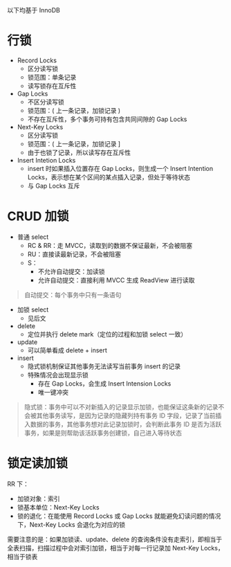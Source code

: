 以下均基于 InnoDB

# 行锁

* Record Locks
	* 区分读写锁
	* 锁范围：单条记录
	* 读写锁存在互斥性
* Gap Locks
	* 不区分读写锁
	* 锁范围：( 上一条记录，加锁记录 )
	* 不存在互斥性，多个事务可持有包含共同间隙的 Gap Locks
* Next-Key Locks
	* 区分读写锁
	* 锁范围：( 上一条记录，加锁记录 ]
	* 由于也锁了记录，所以读写存在互斥性
* Insert Intetion Locks
	* insert 时如果插入位置存在 Gap Locks，则生成一个 Insert Intention Locks，表示想在某个区间的某点插入记录，但处于等待状态
	* 与 Gap Locks 互斥

# CRUD 加锁

* 普通 select
	* RC & RR：走 MVCC，读取到的数据不保证最新，不会被阻塞
	* RU：直接读最新记录，不会被阻塞
	* S：
		* 不允许自动提交：加读锁
		* 允许自动提交：直接利用 MVCC 生成 ReadView 进行读取

> 自动提交：每个事务中只有一条语句

* 加锁 select
	* 见后文
* delete
	* 定位并执行 delete mark（定位的过程和加锁 select 一致）
* update
	* 可以简单看成 delete + insert
* insert
	* 隐式锁机制保证其他事务无法读写当前事务 insert 的记录
	* 特殊情况会出现显示锁
		* 存在 Gap Locks，会生成 Insert Intension Locks
		* 唯一键冲突

> 隐式锁：事务中可以不对新插入的记录显示加锁，也能保证这条新的记录不会被其他事务读写，是因为记录的隐藏列持有事务 ID 字段，记录了当前插入数据的事务，其他事务想对此记录加锁时，会判断此事务 ID 是否为活跃事务，如果是则帮助该活跃事务创建锁，自己进入等待状态

# 锁定读加锁

RR 下：

* 加锁对象：索引
* 锁基本单位：Next-Key Locks
* 锁的退化：在能使用 Record Locks 或 Gap Locks 就能避免幻读问题的情况下，Next-Key Locks 会退化为对应的锁

需要注意的是：如果加锁读、update、delete 的查询条件没有走索引，即相当于全表扫描，扫描过程中会对索引加锁，相当于对每一行记录加 Next-Key Locks，相当于锁表